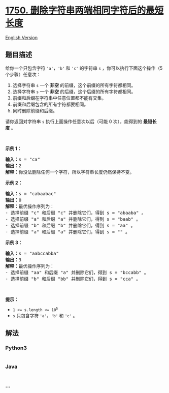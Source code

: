 # [1750. 删除字符串两端相同字符后的最短长度](https://leetcode.cn/problems/minimum-length-of-string-after-deleting-similar-ends)

[English Version](/solution/1700-1799/1750.Minimum%20Length%20of%20String%20After%20Deleting%20Similar%20Ends/README_EN.md)

## 题目描述

<!-- 这里写题目描述 -->

<p>给你一个只包含字符 <code>'a'</code>，<code>'b'</code> 和 <code>'c'</code> 的字符串 <code>s</code> ，你可以执行下面这个操作（5 个步骤）任意次：</p>

<ol>
	<li>选择字符串 <code>s</code> 一个 <strong>非空</strong> 的前缀，这个前缀的所有字符都相同。</li>
	<li>选择字符串 <code>s</code> 一个 <strong>非空</strong> 的后缀，这个后缀的所有字符都相同。</li>
	<li>前缀和后缀在字符串中任意位置都不能有交集。</li>
	<li>前缀和后缀包含的所有字符都要相同。</li>
	<li>同时删除前缀和后缀。</li>
</ol>

<p>请你返回对字符串 <code>s</code> 执行上面操作任意次以后（可能 0 次），能得到的 <strong>最短长度</strong> 。</p>

<p> </p>

<p><strong>示例 1：</strong></p>

<pre>
<b>输入：</b>s = "ca"
<b>输出：</b>2
<strong>解释：</strong>你没法删除任何一个字符，所以字符串长度仍然保持不变。
</pre>

<p><strong>示例 2：</strong></p>

<pre>
<b>输入：</b>s = "cabaabac"
<b>输出：</b>0
<b>解释：</b>最优操作序列为：
- 选择前缀 "c" 和后缀 "c" 并删除它们，得到 s = "abaaba" 。
- 选择前缀 "a" 和后缀 "a" 并删除它们，得到 s = "baab" 。
- 选择前缀 "b" 和后缀 "b" 并删除它们，得到 s = "aa" 。
- 选择前缀 "a" 和后缀 "a" 并删除它们，得到 s = "" 。</pre>

<p><strong>示例 3：</strong></p>

<pre>
<b>输入：</b>s = "aabccabba"
<b>输出：</b>3
<b>解释：</b>最优操作序列为：
- 选择前缀 "aa" 和后缀 "a" 并删除它们，得到 s = "bccabb" 。
- 选择前缀 "b" 和后缀 "bb" 并删除它们，得到 s = "cca" 。
</pre>

<p> </p>

<p><strong>提示：</strong></p>

<ul>
	<li><code>1 <= s.length <= 10<sup>5</sup></code></li>
	<li><code>s</code> 只包含字符 <code>'a'</code>，<code>'b'</code> 和 <code>'c'</code> 。</li>
</ul>

## 解法

<!-- 这里可写通用的实现逻辑 -->

<!-- tabs:start -->

### **Python3**

<!-- 这里可写当前语言的特殊实现逻辑 -->

```python

```

### **Java**

<!-- 这里可写当前语言的特殊实现逻辑 -->

```java

```

### **...**

```

```

<!-- tabs:end -->
